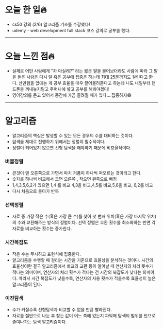 # 오늘 한 일🔥

- cs50 강의 (2/6) 알고리즘 기초를 수강했다!
- udemy - web development full stack 코스 강의로 공부를 했다.

---

# 오늘 느낀 점🔥

- 실제로 어떤 사람에게 "차 마실래?" 라는 짧은 말을 물어보더라도 사람에 따라 그 말을 들은 사람은 다시 일 혹은 공부에 집중은 하는데 최대 25분까지도 걸린다고 한다.
산만함을 없애는 게 공부 효율을 매우 끌어올려준다고 하는데 나도 내일부터 핸드폰을 꺼내놓지말고 주머니에 넣고 공부를 해봐야겠다!
- 영어강의를 듣고 있어서 중간에 가끔 졸려질 때가 있다....집중하자😄

---

# 알고리즘

- 알고리즘의 핵심은 발생할 수 있는 모든 경우의 수를 대비하는 것이다.
- 탐색을 제대로 진행하기 위해서는 정렬이 필수적이다.
- 정렬이 되어있지 않으면 선형 탐색을 해야하기 때문에 비효율적이다.

### 버블정렬

- 큰것이 맨 오른쪽으로 가면서 마치 거품이 하나씩 떠오르는 것이라고 한다.
- 숫자를 하나씩 비교해서 크면 오른쪽 , 작으면 왼쪽으로 빠짐
- 1,4,3,5,6,2가 있으면 1,4 를 비교 4,3을 비교,4,5를 비교,5,6을 비교, 6,2를 비교
- 다시 처음으로 돌아가 반복

### 선택정렬

- 자료 중 가장 작은 수(혹은 가장 큰 수)를 찾아 첫 번째 위치(혹은 가장 마지막 위치)의 수와 교환해주는 방식의 정렬이다. 선택 정렬은 교환 횟수를 최소화하는 반면 각 자료를 비교하는 횟수는 증가한다.

### 시간복잡도

- 작은 수는 무시하고 표현식에 집중한다.
- 알고리즘을 수행할 때 걸리는 시간을 기준으로 효율성을 분석하는 것이다. 시간의 효율성이란 결국 알고리즘에서 비교와 교환 등이 일어날 때 연산자의 처리 횟수가 적다는 의미이며, 연산자의 처리 횟수가 적다는 건 시간의 복잡도가 낮다는 의미이다. 따라서 시간 복잡도가 낮을수록, 연산자의 사용 횟수가 적을수록 효율성이 높은 알고리즘이 된다.

### 이진탐색

- 수가 커질수록 선형탐색과 비교할 수 없을 만큼 빨라진다.
- 자료를 절반으로 나눈 후 찾는 값이 어느 쪽에 있는지 파악해 탐색의 범위를 반으로 줄여나가는 탐색 알고리즘이다.
